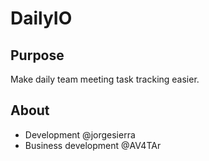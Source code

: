DailyIO
=======================

Purpose
-------
Make daily team meeting task tracking easier.

About
-----
* Development @jorgesierra
* Business development @AV4TAr
